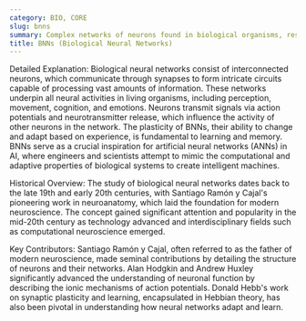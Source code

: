 ```yaml
---
category: BIO, CORE
slug: bnns
summary: Complex networks of neurons found in biological organisms, responsible for processing and transmitting information through electrical and chemical signals.
title: BNNs (Biological Neural Networks)
---
```


Detailed Explanation: Biological neural networks consist of interconnected neurons, which communicate through synapses to form intricate circuits capable of processing vast amounts of information. These networks underpin all neural activities in living organisms, including perception, movement, cognition, and emotions. Neurons transmit signals via action potentials and neurotransmitter release, which influence the activity of other neurons in the network. The plasticity of BNNs, their ability to change and adapt based on experience, is fundamental to learning and memory. BNNs serve as a crucial inspiration for artificial neural networks (ANNs) in AI, where engineers and scientists attempt to mimic the computational and adaptive properties of biological systems to create intelligent machines.

Historical Overview: The study of biological neural networks dates back to the late 19th and early 20th centuries, with Santiago Ramón y Cajal's pioneering work in neuroanatomy, which laid the foundation for modern neuroscience. The concept gained significant attention and popularity in the mid-20th century as technology advanced and interdisciplinary fields such as computational neuroscience emerged.

Key Contributors: Santiago Ramón y Cajal, often referred to as the father of modern neuroscience, made seminal contributions by detailing the structure of neurons and their networks. Alan Hodgkin and Andrew Huxley significantly advanced the understanding of neuronal function by describing the ionic mechanisms of action potentials. Donald Hebb's work on synaptic plasticity and learning, encapsulated in Hebbian theory, has also been pivotal in understanding how neural networks adapt and learn.